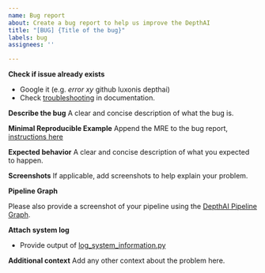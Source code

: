 ```yaml
---
name: Bug report
about: Create a bug report to help us improve the DepthAI
title: "[BUG] {Title of the bug}"
labels: bug
assignees: ''

---
```


**Check if issue already exists**

- Google it (e.g. *error xy* github luxonis depthai)
- Check [troubleshooting](https://docs.luxonis.com/en/latest/pages/troubleshooting/) in documentation.

**Describe the bug**
A clear and concise description of what the bug is.

**Minimal Reproducible Example**
Append the MRE to the bug report, [instructions here](https://docs.luxonis.com/en/latest/pages/support/#creating-minimal-reproducible-example)

**Expected behavior**
A clear and concise description of what you expected to happen.

**Screenshots**
If applicable, add screenshots to help explain your problem.

**Pipeline Graph**

Please also provide a screenshot of your pipeline using the [DepthAI Pipeline Graph](https://github.com/geaxgx/depthai_pipeline_graph).

**Attach system log**
 - Provide output of [log_system_information.py](https://github.com/luxonis/depthai/blob/main/log_system_information.py)

**Additional context**
Add any other context about the problem here.
